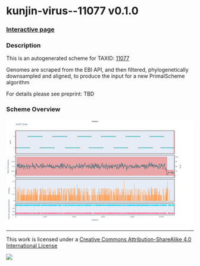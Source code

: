 # kunjin-virus--11077 v0.1.0

### [Interactive page](https://chrisgkent.github.io/schemes/kunjin-virus--11077-1000-v0.1.0)

### Description

This is an autogenerated scheme for TAXID: [11077](https://www.ncbi.nlm.nih.gov/Taxonomy/Browser/wwwtax.cgi?mode=Info&id=11077&lvl=3&lin=f&keep=1&srchmode=1&unlock)

Genomes are scraped from the EBI API, and then filtered, phylogenetically downsampled and aligned, to produce the input for a new PrimalScheme algorithm

For details please see preprint: TBD

### Scheme Overview

![Alt text](work/11077_final.png '11077_final.png')

------------------------------------------------------------------------

This work is licensed under a [Creative Commons Attribution-ShareAlike 4.0 International License](http://creativecommons.org/licenses/by-sa/4.0/) 

![](https://i.creativecommons.org/l/by-sa/4.0/88x31.png)